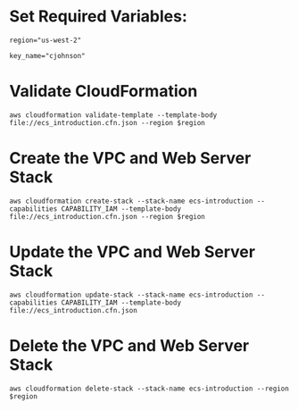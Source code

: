 # Set Required Variables:

`region="us-west-2"`

`key_name="cjohnson"`

# Validate CloudFormation
`aws cloudformation validate-template --template-body file://ecs_introduction.cfn.json --region $region`

# Create the VPC and Web Server Stack
`aws cloudformation create-stack --stack-name ecs-introduction --capabilities CAPABILITY_IAM --template-body file://ecs_introduction.cfn.json --region $region`

# Update the VPC and Web Server Stack
`aws cloudformation update-stack --stack-name ecs-introduction --capabilities CAPABILITY_IAM --template-body file://ecs_introduction.cfn.json`

# Delete the VPC and Web Server Stack
`aws cloudformation delete-stack --stack-name ecs-introduction --region $region`
